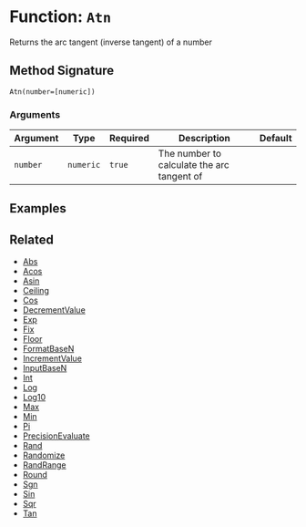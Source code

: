 [comment]: # (Note: This documentation is generated dynamically in the build process.  To modify the contents, change the javadoc on the _invoke method of the BIF class)

# Function: `Atn`

Returns the arc tangent (inverse tangent) of a number

## Method Signature

```
Atn(number=[numeric])
```

### Arguments


| Argument | Type | Required | Description | Default |
|----------|------|----------|-------------|---------|
| `number` | `numeric` | `true` | The number to calculate the arc tangent of |  |

## Examples



## Related

  * [Abs](./Abs.md)
  * [Acos](./Acos.md)
  * [Asin](./Asin.md)
  * [Ceiling](./Ceiling.md)
  * [Cos](./Cos.md)
  * [DecrementValue](./DecrementValue.md)
  * [Exp](./Exp.md)
  * [Fix](./Fix.md)
  * [Floor](./Floor.md)
  * [FormatBaseN](./FormatBaseN.md)
  * [IncrementValue](./IncrementValue.md)
  * [InputBaseN](./InputBaseN.md)
  * [Int](./Int.md)
  * [Log](./Log.md)
  * [Log10](./Log10.md)
  * [Max](./Max.md)
  * [Min](./Min.md)
  * [Pi](./Pi.md)
  * [PrecisionEvaluate](./PrecisionEvaluate.md)
  * [Rand](./Rand.md)
  * [Randomize](./Randomize.md)
  * [RandRange](./RandRange.md)
  * [Round](./Round.md)
  * [Sgn](./Sgn.md)
  * [Sin](./Sin.md)
  * [Sqr](./Sqr.md)
  * [Tan](./Tan.md)
